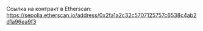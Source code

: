 Ссылка на контракт в Etherscan:   
https://sepolia.etherscan.io/address/0x2fa1a2c32c5707125757c6538c4ab2d1a96ea9f3